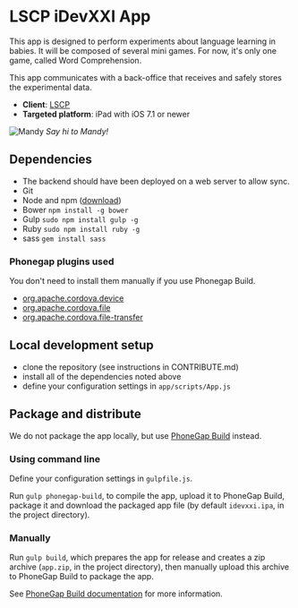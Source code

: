 # LSCP iDevXXI App

This app is designed to perform experiments about language learning in babies. It will be composed of several mini games. For now, it's only one game, called Word Comprehension.

This app communicates with a back-office that receives and safely stores the experimental data.

* **Client**: [LSCP](http://www.lscp.net)
* **Targeted platform**: iPad with iOS 7.1 or newer

![Mandy](http://idevxxi.acristia.org/assets/mandy-hello-b3c05f337045d53c2c709f49598bcf43.png) *Say hi to Mandy!*

## Dependencies

* The backend should have been deployed on a web server to allow sync.
* Git
* Node and npm ([download](http://nodejs.org/download/))
* Bower `npm install -g bower`
* Gulp `sudo npm install gulp -g` 
* Ruby `sudo npm install ruby -g`
* sass `gem install sass`


### Phonegap plugins used

You don't need to install them manually if you use Phonegap Build.

* [org.apache.cordova.device](https://build.phonegap.com/plugins/1178)
* [org.apache.cordova.file](https://build.phonegap.com/plugins/1164)
* [org.apache.cordova.file-transfer](https://build.phonegap.com/plugins/1177)

## Local development setup

* clone the repository (see instructions in CONTRIBUTE.md)
* install all of the dependencies noted above
* define your configuration settings in `app/scripts/App.js`

## Package and distribute

We do not package the app locally, but use [PhoneGap Build](http://build.phonegap.com) instead.

### Using command line

Define your configuration settings in `gulpfile.js`.

Run `gulp phonegap-build`, to compile the app, upload it to PhoneGap Build, package it and download the packaged app file (by default `idevxxi.ipa`, in the project directory).

### Manually

Run `gulp build`, which prepares the app for release and creates a zip archive (`app.zip`, in the project directory), then manually upload this archive to PhoneGap Build to package the app.

See [PhoneGap Build documentation](http://docs.build.phonegap.com) for more information.
